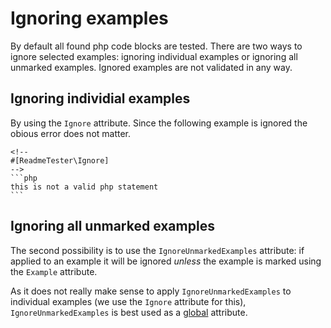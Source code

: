# Ignoring examples

By default all found php code blocks are tested. There are two ways to ignore
selected examples: ignoring individual examples or ignoring all unmarked
examples. Ignored examples are not validated in any way.

## Ignoring individial examples

By using the `Ignore` attribute. Since the following example is ignored the
obious error does not matter.

    <!--
    #[ReadmeTester\Ignore]
    -->
    ```php
    this is not a valid php statement
    ```

## Ignoring all unmarked examples

The second possibility is to use the `IgnoreUnmarkedExamples` attribute: if
applied to an example it will be ignored _unless_ the example is marked using
the `Example` attribute.

As it does not really make sense to apply `IgnoreUnmarkedExamples` to individual
examples (we use the `Ignore` attribute for this), `IgnoreUnmarkedExamples` is
best used as a [global](global_attributes.md) attribute.
